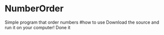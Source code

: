 # NumberOrder
Simple program that order numbers 
#how to use
Download the source and run it on your computer!
Done it
